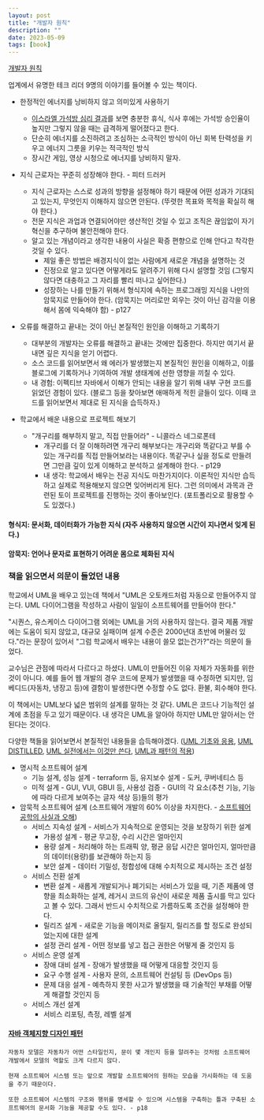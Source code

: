 ```yaml
---
layout: post
title: "개발자 원칙"
description: ""
date: 2023-05-09
tags: [book]
---
```


<a href="http://www.yes24.com/Product/Goods/115852769">개발자 원칙</a>

업계에서 유명한 테크 리더 9명의 이야기를 들어볼 수 있는 책이다.

* 한정적인 에너지를 낭비하지 않고 의미있게 사용하기
    * <a href="https://www.bbc.com/korean/news-49141988">이스라엘 가석방 심리 결과</a>를 보면 충분한 휴식, 식사 후에는 가석방 승인율이 높지만 그렇지 않을 때는 급격하게 떨어졌다고 한다.
    * 단순히 에너지를 소진하려고 조심하는 소극적인 방식이 아닌 회복 탄력성을 키우고 에너지 그릇을 키우는 적극적인 방식
    * 장시간 게임, 영상 시청으로 에너지를 낭비하지 말자.

* 지식 근로자는 꾸준히 성장해야 한다. - 피터 드러커
    * 지식 근로자는 스스로 성과의 방향을 설정해야 하기 때문에 어떤 성과가 기대되고 있는지, 무엇인지 이해하지 않으면 안된다. (뚜렷한 목표와 목적을 확실히 해야 한다.)
    * 전문 지식은 과업과 연결되어야만 생산적인 것일 수 있고 조직은 끊임없이 자기 혁신을 추구하며 불안전해야 한다.
    * 알고 있는 개념이라고 생각한 내용이 사실은 확증 편향으로 인해 안다고 착각한 것일 수 있다. 
        * 제일 좋은 방법은 배경지식이 없는 사람에게 새로운 개념을 설명하는 것
        * 진정으로 알고 있다면 어떻게라도 알려주기 위해 다시 설명할 것임 (그렇지 않다면 대충하고 그 자리를 빨리 떠나고 싶어한다.)
        * 성장하는 나를 만들기 위해서 형식지에 속하는 프로그래밍 지식을 나만의 암묵지로 만들어야 한다. (암묵지는 머리로만 외우는 것이 아닌 감각을 이용해서 몸에 익숙해야 함) - p127

* 오류를 해결하고 끝내는 것이 아닌 본질적인 원인을 이해하고 기록하기
    * 대부분의 개발자는 오류를 해결하고 끝내는 것에만 집중한다. 하지만 여기서 끝내면 깊은 지식을 얻기 어렵다. 
    * 소스 코드를 읽어보면서 왜 에러가 발생했는지 본질적인 원인을 이해하고, 이를 블로그에 기록하거나 기여하여 개발 생태계에 선한 영향을 끼칠 수 있다.
    * 내 경험: 이펙티브 자바에서 이해가 안되는 내용을 알기 위해 내부 구현 코드를 읽었던 경험이 있다. (블로그 등을 찾아보면 애매하게 적힌 글들이 있다. 이때 코드를 읽어보면서 제대로 된 지식을 습득하자.)

* 학교에서 배운 내용으로 프로젝트 해보기
    * "개구리를 해부하지 말고, 직접 만들어라" - 니콜라스 네그로폰테
        * 개구리를 더 잘 이해하려면 개구리 해부보다는 개구리와 똑같다고 부를 수 있는 개구리를 직접 만들어보라는 내용이다. 똑같구나 싶을 정도로 만들려면 그만큼 깊이 있게 이해하고 분석하고 설계해야 한다. - p129
        * 내 생각: 학교에서 배우는 전공 지식도 마찬가지이다. 이론적인 지식만 습득하고 실제로 적용해보지 않으면 잊어버리게 된다. 그런 의미에서 과목과 관련된 토이 프로젝트를 진행하는 것이 좋아보인다. (포트폴리오로 활용할 수도 있겠다.)

#### 형식지: 문서화, 데이터화가 가능한 지식 (자주 사용하지 않으면 시간이 지나면서 잊게 된다.)

#### 암묵지: 언어나 문자로 표현하기 어려운 몸으로 체화된 지식

### 책을 읽으면서 의문이 들었던 내용

학교에서 UML을 배우고 있는데 책에서 "UML은 오토캐드처럼 자동으로 만들어주지 않는다. UML 다이어그램을 작성하고 사람이 일일이 소프트웨어를 만들어야 한다." 

"시퀀스, 유스케이스 다이어그램 외에는 UML을 거의 사용하지 않는다. 결국 제품 개발에는 도움이 되지 않았고, 대규모 실패이며 설계 수준은 2000년대 초반에 머물러 있다."라는 문장이 있어서 "그럼 학교에서 배우는 내용이 쓸모 없는건가?"라는 의문이 들었다.

교수님은 관점에 따라서 다르다고 하셨다. UML이 만들어진 이유 자체가 자동화를 위한 것이 아니다. 예를 들어 웹 개발의 경우 코드에 문제가 발생했을 때 수정하면 되지만, 임베디드(자동차, 냉장고 등)에 결함이 발생한다면 수정할 수도 없다. 환불, 회수해야 한다.

이 책에서는 UML보다 넓은 범위의 설계를 말하는 것 같다. UML은 코드나 기능적인 설계에 초점을 두고 있기 때문이다. 내 생각은 UML을 알아야 하지만 UML만 알아서는 안된다는 것이다.

다양한 책들을 읽어보면서 본질적인 내용들을 습득해야겠다. (<a href="http://www.yes24.com/Product/Goods/85732933">UML 기초와 응용</a>, <a href="http://www.yes24.com/Product/Goods/1810885">UML DISTILLED</a>, <a href="http://www.yes24.com/Product/Goods/4492519">UML 실전에서는 이것만 쓴다</a>, <a href="http://www.yes24.com/Product/Goods/341303">UML과 패턴의 적용</a>)

* 명시적 소프트웨어 설계
    * 기능 설계, 성능 설계 - terraform 등, 유지보수 설계 - 도커, 쿠버네티스 등
    * 미적 설계 - GUI, VUI, GBUI 등, 사용성 검증 - GUI의 각 요소(추천 기능, 기능에 따라 다르게 보여주는 글자 색상 등)들의 평가
* 암묵적 소프트웨어 설계 (소프트웨어 개발의 60% 이상을 차지한다. - <a href="http://www.yes24.com/Product/Goods/1418676">소프트웨어 공학의 사실과 오해</a>)
    * 서비스 지속성 설계 - 서비스가 지속적으로 운영되는 것을 보장하기 위한 설계
        * 가용성 설계 - 평균 무고장, 수리 시간은 얼마인지
        * 용량 설계 - 처리해야 하는 트래픽 양, 평균 응답 시간은 얼마인지, 얼마만큼의 데이터(용량)를 보관해야 하는지 등
        * 보안 설계 - 데이터 기밀성, 정합성에 대해 수치적으로 제시하는 조건 설정
    * 서비스 전환 설계
        * 변환 설계 - 새롭게 개발되거나 폐기되는 서비스가 있을 때, 기존 제품에 영향을 최소화하는 설계, 레거시 코드의 유산이 새로운 제품 출시를 막고 있다고 볼 수 있다. 그래서 반드시 수치적으로 가름하도록 조건을 설정해야 한다.
        * 릴리즈 설계 - 새로운 기능을 메이저로 올릴지, 릴리즈를 할 정도로 완성되었는지에 대한 설계
        * 설정 관리 설계 - 어떤 정보를 넣고 접근 권한은 어떻게 줄 것인지 등
    * 서비스 운영 설계
        * 장애 대비 설계 - 장애가 발생했을 때 어떻게 대응할 것인지 등
        * 요구 수행 설계 - 사용자 문의, 소프트웨어 컨설팅 등 (DevOps 등)
        * 문제 대응 설계 - 예측하지 못한 사고가 발생했을 때 기술적인 부채를 어떻게 해결할 것인지 등
    * 서비스 개선 설계
        * 서비스 리포팅, 측정, 레벨 설계

#### <a href="http://www.yes24.com/Product/Goods/12501269">자바 객체지향 디자인 패턴</a>

```
자동차 모델은 자동차가 어떤 스타일인지, 문이 몇 개인지 등을 알려주는 것처럼 소프트웨어 개발에서 모델의 역할도 크게 다르지 않다. 

현재 소프트웨어 시스템 또는 앞으로 개발할 소프트웨어의 원하는 모습을 가시화하는 데 도움을 주기 때문이다. 

또한 소프트웨어 시스템의 구조와 행위를 명세할 수 있으며 시스템을 구축하는 틀과 구축된 소프트웨어의 문서화 기능을 제공할 수도 있다. - p18
```
